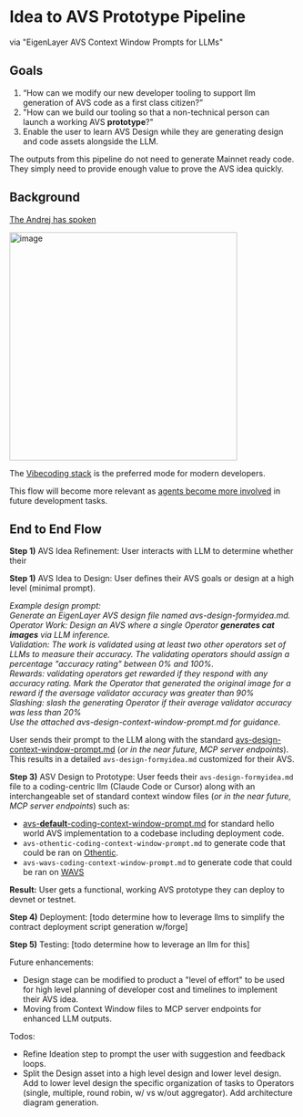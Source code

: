# Idea to AVS Prototype Pipeline
via "EigenLayer AVS Context Window Prompts for LLMs"  


## Goals

1) “How can we modify our new developer tooling to support llm generation of AVS code as a first class citizen?”   
2) "How can we build our tooling so that a non-technical person can launch a working AVS **prototype**?"
3) Enable the user to learn AVS Design while they are generating design and code assets alongside the LLM.

The outputs from this pipeline do not need to generate Mainnet ready code. They simply need to provide enough value to prove the AVS idea quickly.

## Background
  
[The Andrej has spoken](https://x.com/karpathy/status/1899876370492383450)  

<img width="400" alt="image" src="https://github.com/user-attachments/assets/afa768ad-67bb-4279-96fe-c5771b996e8f" />
  

The [Vibecoding stack](https://x.com/DennisonBertram/status/1899641887922725223) is the preferred mode for modern developers.
  
This flow will become more relevant as [agents become more involved](https://x.com/weswfloyd/status/1899814487038853453) in future development tasks.  



## End to End Flow

**Step 1)** AVS Idea Refinement:
User interacts with LLM to determine whether their 

**Step 1)** AVS Idea to Design: 
User defines their AVS goals or design at a high level (minimal prompt).   

  _Example design prompt:_  
  _Generate an EigenLayer AVS design file named avs-design-formyidea.md.  
  Operator Work: Design an AVS where a single Operator **generates cat images** via LLM inference.  
  Validation: The work is validated using at least two other operators set of LLMs to measure their accuracy. The validating operators should assign a percentage "accuracy rating" between 0% and 100%.   
  Rewards: validating operators get rewarded if they respond with any accuracy rating. Mark the Operator that generated the original image for a reward if the aversage validator accuracy was greater than 90%  
  Slashing: slash the generating Operator if their average validator accuracy was less than 20%  
  Use the attached avs-design-context-window-prompt.md for guidance._

User sends their prompt to the LLM along with the standard [avs-design-context-window-prompt.md](./avs-design-context-window-prompt.md) (_or in the near future, MCP server endpoints_). This results in a detailed `avs-design-formyidea.md` customized for their AVS.


**Step 3)** ASV Design to Prototype:
User feeds their `avs-design-formyidea.md` file to a coding-centric llm (Claude Code or Cursor) along with an interchangeable set of standard context window files (_or in the near future, MCP server endpoints_) such as:
- [avs-**default**-coding-context-window-prompt.md](./avs-coding-context-window-prompt.md) for standard hello world AVS implementation to a codebase including deployment code.
- `avs-othentic-coding-context-window-prompt.md` to generate code that could be ran on [Othentic](https://docs.othentic.xyz/main).
- `avs-wavs-coding-context-window-prompt.md` to generate code that could be ran on [WAVS](https://www.wavs.xyz/)

**Result:** User gets a functional, working AVS prototype they can deploy to devnet or testnet.

**Step 4)** Deployment:
[todo determine how to leverage llms to simplify the contract deployment script generation w/forge]

**Step 5)** Testing:
[todo determine how to leverage an llm for this]


Future enhancements:
- Design stage can be modified to product a "level of effort" to be used for high level planning of developer cost and timelines to implement their AVS idea.
- Moving from Context Window files to MCP server endpoints for enhanced LLM outputs.


Todos:
- Refine Ideation step to prompt the user with suggestion and feedback loops.
- Split the Design asset into a high level design and lower level design. Add to lower level design the specific organization of tasks to Operators (single, multiple, round robin, w/ vs w/out aggregator). Add architecture diagram generation.
